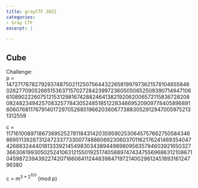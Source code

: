 ```yaml
---
title: grayCTF 2022
categories:
- Gray CTF
excerpt: |
  
---
```


## Cube

Challenge: <br>
p = 147271787827929374875021125075644322658199797362157810465584602627709052665153637157027284239972360505065250939071494710661089022260751215312981674288246413821920620065721158367282080824823494257083257784305248518512283466952090977840589689160607681176791401729705268519662036067738830529129470059752131312559

c = 117161008971867369525278118431420359590253064575766275058434686951139287312472337733007748860692306037011621762414693540474268832444018133392145498303438944989809563579460392165032736630619930502524106312155019251740588974743475569686312108671045987239439227420716606411244839847197214002961245189316124796380

c = m<sup>3 * 2<sup>100</sup></sup> (mod p)
